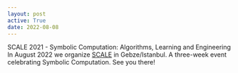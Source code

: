 ```yaml
---
layout: post
active: True
date: 2022-08-08
---
```

SCALE 2021 - Symbolic Computation: Algorithms, Learning and Engineering<br>
In August 2022 we organize [SCALE](http://scale.gtu.edu.tr/) in Gebze/Istanbul.
A three-week event celebrating Symbolic Computation. See you there!
